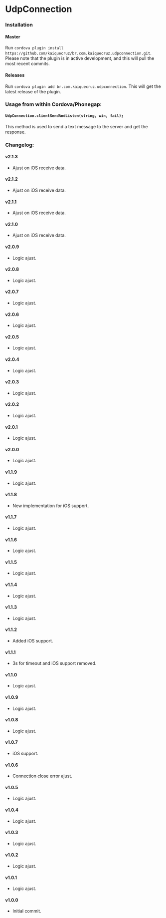 # UdpConnection

### Installation

#### Master

Run `cordova plugin install https://github.com/kaiquecruz/br.com.kaiquecruz.udpconnection.git`. Please note that the plugin is in active development, and this will pull the most recent commits.

#### Releases

Run `cordova plugin add br.com.kaiquecruz.udpconnection`. This will get the latest release of the plugin.

### Usage from within Cordova/Phonegap:

#### `UdpConnection.clientSendAndListen(string, win, fail);` 

This method is used to send a text message to the server and get the response.

### Changelog:

#### v2.1.3
- Ajust on iOS receive data.

#### v2.1.2
- Ajust on iOS receive data.

#### v2.1.1
- Ajust on iOS receive data.

#### v2.1.0
- Ajust on iOS receive data.

#### v2.0.9
- Logic ajust.

#### v2.0.8
- Logic ajust.

#### v2.0.7
- Logic ajust.

#### v2.0.6
- Logic ajust.

#### v2.0.5
- Logic ajust.

#### v2.0.4
- Logic ajust.

#### v2.0.3
- Logic ajust.

#### v2.0.2
- Logic ajust.

#### v2.0.1
- Logic ajust.

#### v2.0.0
- Logic ajust.

#### v1.1.9
- Logic ajust.

#### v1.1.8
- New implementation for iOS support.

#### v1.1.7
- Logic ajust.

#### v1.1.6
- Logic ajust.

#### v1.1.5
- Logic ajust.

#### v1.1.4
- Logic ajust.

#### v1.1.3
- Logic ajust.

#### v1.1.2
- Added iOS support.

#### v1.1.1
- 3s for timeout and iOS support removed.

#### v1.1.0
- Logic ajust.

#### v1.0.9
- Logic ajust.

#### v1.0.8
- Logic ajust.

#### v1.0.7
- iOS support.

#### v1.0.6
- Connection close error ajust.

#### v1.0.5
- Logic ajust.

#### v1.0.4
- Logic ajust.

#### v1.0.3
- Logic ajust.

#### v1.0.2
- Logic ajust.

#### v1.0.1
- Logic ajust.

#### v1.0.0
- Initial commit.